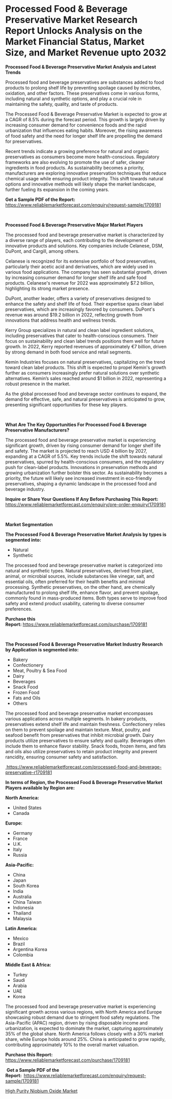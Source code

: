<p><h1>Processed Food & Beverage Preservative Market Research Report Unlocks Analysis on the Market Financial Status, Market Size, and Market Revenue upto 2032</h1></p><p><strong>Processed Food & Beverage Preservative Market Analysis and Latest Trends</strong></p>
<p><p>Processed food and beverage preservatives are substances added to food products to prolong shelf life by preventing spoilage caused by microbes, oxidation, and other factors. These preservatives come in various forms, including natural and synthetic options, and play a crucial role in maintaining the safety, quality, and taste of products.</p><p>The Processed Food & Beverage Preservative Market is expected to grow at a CAGR of 8.5% during the forecast period. This growth is largely driven by increasing consumer demand for convenience foods and the rapid urbanization that influences eating habits. Moreover, the rising awareness of food safety and the need for longer shelf life are propelling the demand for preservatives.</p><p>Recent trends indicate a growing preference for natural and organic preservatives as consumers become more health-conscious. Regulatory frameworks are also evolving to promote the use of safer, cleaner ingredients in food products. As sustainability becomes a priority, manufacturers are exploring innovative preservation techniques that reduce chemical usage while ensuring product integrity. This shift towards natural options and innovative methods will likely shape the market landscape, further fueling its expansion in the coming years.</p></p>
<p><strong>Get a Sample PDF of the Report:&nbsp;</strong> <a href="https://www.reliablemarketforecast.com/enquiry/request-sample/1709181?utm_campaign=3454&utm_medium=2&utm_source=Github&utm_content=ia&utm_term=27032025&utm_id=processed-food-beverage-preservative">https://www.reliablemarketforecast.com/enquiry/request-sample/1709181</a></p>
<p>&nbsp;</p>
<p><strong>Processed Food & Beverage Preservative Major Market Players</strong></p>
<p><p>The processed food and beverage preservative market is characterized by a diverse range of players, each contributing to the development of innovative products and solutions. Key companies include Celanese, DSM, DuPont, and Cargill, among others. </p><p>Celanese is recognized for its extensive portfolio of food preservatives, particularly their acetic acid and derivatives, which are widely used in various food applications. The company has seen substantial growth, driven by increasing consumer demand for longer shelf life and safe food products. Celanese's revenue for 2022 was approximately $7.2 billion, highlighting its strong market presence.</p><p>DuPont, another leader, offers a variety of preservatives designed to enhance the safety and shelf life of food. Their expertise spans clean label preservatives, which are increasingly favored by consumers. DuPont's revenue was around $19.2 billion in 2022, reflecting growth from innovations that address health and wellness trends. </p><p>Kerry Group specializes in natural and clean label ingredient solutions, including preservatives that cater to health-conscious consumers. Their focus on sustainability and clean label trends positions them well for future growth. In 2022, Kerry reported revenues of approximately €7 billion, driven by strong demand in both food service and retail segments.</p><p>Kemin Industries focuses on natural preservatives, capitalizing on the trend toward clean label products. This shift is expected to propel Kemin's growth further as consumers increasingly prefer natural solutions over synthetic alternatives. Kemin’s sales reached around $1 billion in 2022, representing a robust presence in the market.</p><p>As the global processed food and beverage sector continues to expand, the demand for effective, safe, and natural preservatives is anticipated to grow, presenting significant opportunities for these key players.</p></p>
<p>&nbsp;</p>
<p><strong>What Are The Key Opportunities For Processed Food & Beverage Preservative Manufacturers?</strong></p>
<p><p>The processed food and beverage preservative market is experiencing significant growth, driven by rising consumer demand for longer shelf life and safety. The market is projected to reach USD 4 billion by 2027, expanding at a CAGR of 5.5%. Key trends include the shift towards natural preservatives, spurred by health-conscious consumers, and the regulatory push for clean-label products. Innovations in preservation methods and growing urbanization further bolster this sector. As sustainability becomes a priority, the future will likely see increased investment in eco-friendly preservatives, shaping a dynamic landscape in the processed food and beverage industry.</p></p>
<p><strong>Inquire or Share Your Questions If Any Before Purchasing This Report:</strong> <a href="https://www.reliablemarketforecast.com/enquiry/pre-order-enquiry/1709181?utm_campaign=3454&utm_medium=2&utm_source=Github&utm_content=ia&utm_term=27032025&utm_id=processed-food-beverage-preservative">https://www.reliablemarketforecast.com/enquiry/pre-order-enquiry/1709181</a></p>
<p>&nbsp;</p>
<p><strong>Market Segmentation</strong></p>
<p><strong>The Processed Food & Beverage Preservative Market Analysis by types is segmented into:</strong></p>
<p><ul><li>Natural</li><li>Synthetic</li></ul></p>
<p><p>The processed food and beverage preservative market is categorized into natural and synthetic types. Natural preservatives, derived from plant, animal, or microbial sources, include substances like vinegar, salt, and essential oils, often preferred for their health benefits and minimal processing. Synthetic preservatives, on the other hand, are chemically manufactured to prolong shelf life, enhance flavor, and prevent spoilage, commonly found in mass-produced items. Both types serve to improve food safety and extend product usability, catering to diverse consumer preferences.</p></p>
<p><strong>Purchase this Report:&nbsp;</strong><a href="https://www.reliablemarketforecast.com/purchase/1709181?utm_campaign=3454&utm_medium=2&utm_source=Github&utm_content=ia&utm_term=27032025&utm_id=processed-food-beverage-preservative">https://www.reliablemarketforecast.com/purchase/1709181</a></p>
<p>&nbsp;</p>
<p><strong>The Processed Food & Beverage Preservative Market Industry Research by Application is segmented into:</strong></p>
<p><ul><li>Bakery</li><li>Confectionery</li><li>Meat, Poultry & Sea Food</li><li>Dairy</li><li>Beverages</li><li>Snack Food</li><li>Frozen Food</li><li>Fats and Oils</li><li>Others</li></ul></p>
<p><p>The processed food and beverage preservative market encompasses various applications across multiple segments. In bakery products, preservatives extend shelf life and maintain freshness. Confectionery relies on them to prevent spoilage and maintain texture. Meat, poultry, and seafood benefit from preservatives that inhibit microbial growth. Dairy products utilize preservatives to ensure safety and quality. Beverages often include them to enhance flavor stability. Snack foods, frozen items, and fats and oils also utilize preservatives to retain product integrity and prevent rancidity, ensuring consumer safety and satisfaction.</p></p>
<p><a href="https://www.reliablemarketforecast.com/processed-food-and-beverage-preservative-r1709181?utm_campaign=3454&utm_medium=2&utm_source=Github&utm_content=ia&utm_term=27032025&utm_id=processed-food-beverage-preservative">&nbsp;https://www.reliablemarketforecast.com/processed-food-and-beverage-preservative-r1709181</a></p>
<p><strong>In terms of Region, the Processed Food & Beverage Preservative Market Players available by Region are:</strong></p>
<p>
    <p> <strong> North America: </strong>
        <ul>
            <li>United States</li>
            <li>Canada</li>
        </ul>
        </p> 
    <p> <strong> Europe: </strong>
        <ul>
            <li>Germany</li>
            <li>France</li>
            <li>U.K.</li>
            <li>Italy</li>
            <li>Russia</li>
        </ul>
        </p> 
    <p> <strong> Asia-Pacific: </strong>
        <ul>
            <li>China</li>
            <li>Japan</li>
            <li>South Korea</li>
            <li>India</li>
            <li>Australia</li>
            <li>China Taiwan</li>
            <li>Indonesia</li>
            <li>Thailand</li>
            <li>Malaysia</li>
        </ul>
        </p> 
    <p> <strong> Latin America: </strong>
        <ul>
            <li>Mexico</li>
            <li>Brazil</li>
            <li>Argentina Korea</li>
            <li>Colombia</li>
        </ul>
        </p> 
    <p> <strong> Middle East & Africa: </strong>
        <ul>
            <li>Turkey</li>
            <li>Saudi</li>
            <li>Arabia</li>
            <li>UAE</li>
            <li>Korea</li>
        </ul>
    </p>
    </p>
<p><p>The processed food and beverage preservative market is experiencing significant growth across various regions, with North America and Europe showcasing robust demand due to stringent food safety regulations. The Asia-Pacific (APAC) region, driven by rising disposable income and urbanization, is expected to dominate the market, capturing approximately 35% of the global share. North America follows closely with a 30% market share, while Europe holds around 25%. China is anticipated to grow rapidly, contributing approximately 10% to the overall market valuation.</p></p>
<p><strong>Purchase this Report: </strong><a href="https://www.reliablemarketforecast.com/purchase/1709181?utm_campaign=3454&utm_medium=2&utm_source=Github&utm_content=ia&utm_term=27032025&utm_id=processed-food-beverage-preservative">https://www.reliablemarketforecast.com/purchase/1709181</a></p>
<p>&nbsp;<strong>Get a Sample PDF of the Report:&nbsp;&nbsp;</strong><a href="https://www.reliablemarketforecast.com/enquiry/request-sample/1709181?utm_campaign=3454&utm_medium=2&utm_source=Github&utm_content=ia&utm_term=27032025&utm_id=processed-food-beverage-preservative">https://www.reliablemarketforecast.com/enquiry/request-sample/1709181</a></p>
<p><strong></strong></p>
<p><p><a href="https://github.com/danzopachllq/Market-Research-Report-List-1/blob/main/high-purity-niobium-oxide-market.md?utm_campaign=3454&utm_medium=2&utm_source=Github&utm_content=ia&utm_term=27032025&utm_id=processed-food-beverage-preservative">High Purity Niobium Oxide Market</a></p></p>